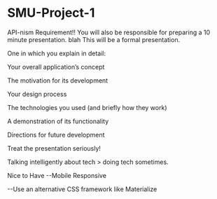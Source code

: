 # SMU-Project-1
API-nism
Requirement!!
You will also be responsible for preparing a 10 minute presentation.
blah
This will be a formal presentation. 

One in which you explain in detail:

Your overall application’s concept

The motivation for its development

Your design process

The technologies you used (and briefly how they work)

A demonstration of its functionality

Directions for future development

Treat the presentation seriously! 

Talking intelligently about tech > doing tech sometimes. 

Nice to Have
--Mobile Responsive

--Use an alternative CSS framework like Materialize
